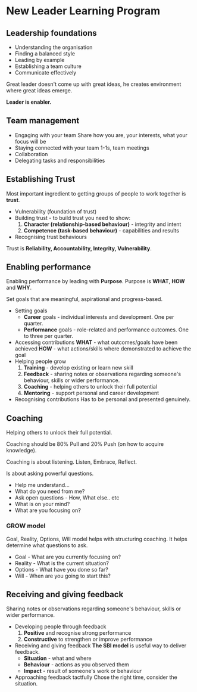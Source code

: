 # New Leader Learning Program

## Leadership foundations

- Understanding the organisation
- Finding a balanced style
- Leading by example
- Establishing a team culture
- Communicate effectively

Great leader doesn't come up with great ideas, he creates environment where great ideas emerge.

**Leader is enabler.**

## Team management

- Engaging with your team
Share how you are, your interests, what your focus will be
- Staying connected with your team
1-1s, team meetings
- Collaboration
- Delegating tasks and responsibilities

## Establishing Trust

Most important ingredient to getting groups of people to work together is **trust**.

- Vulnerability (foundation of trust)
- Building trust - to build trust you need to show:
    1. **Character (relationship-based behaviour)** - integrity and intent 
    2. **Competence (task-based behaviour)** - capabilities and results
- Recognising trust behaviours

Trust is **Reliability, Accountability, Integrity, Vulnerability**.

## Enabling performance

Enabling performance by leading with **Purpose**. Purpose is **WHAT**, **HOW** and **WHY**.

Set goals that are meaningful, aspirational and progress-based.

- Setting goals
    - **Career** goals - individual interests and development. One per quarter.
    - **Performance** goals - role-related and performance outcomes. One to three per quarter.
- Accessing contributions
**WHAT** - what outcomes/goals have been achieved
**HOW** - what actions/skills where demonstrated to achieve the goal
- Helping people grow
    1. **Training** - develop existing or learn new skill
    2. **Feedback** - sharing notes or observations regarding someone's behaviour, skills or wider performance.
    3. **Coaching** - helping others to unlock their full potential
    4. **Mentoring** - support personal and career development
- Recognising contributions
Has to be personal and presented genuinely.

## Coaching

Helping others to unlock their full potential.

Coaching should be 80% Pull and 20% Push (on how to acquire knowledge).

Coaching is about listening. Listen, Embrace, Reflect.

Is about asking powerful questions.

- Help me understand...
- What do you need from me?
- Ask open questions - How, What else.. etc
- What is on your mind?
- What are you focusing on?

### GROW model

Goal, Reality, Options, Will model helps with structuring coaching. It helps determine what questions to ask.

- Goal - What are you currently focusing on?
- Reality - What is the current situation?
- Options - What have you done so far?
- Will - When are you going to start this?

## Receiving and giving feedback

Sharing notes or observations regarding someone's behaviour, skills or wider performance.

- Developing people through feedback
    1. **Positive** and recognise strong performance
    2. **Constructive** to strengthen or improve performance
- Receiving and giving feedback
**The SBI model** is useful way to deliver feedback.
    - **Situation** - what and where
    - **Behaviour** - actions as you observed them
    - **Impact** - result of someone's work or behaviour
- Approaching feedback tactfully
Chose the right time, consider the situation.
